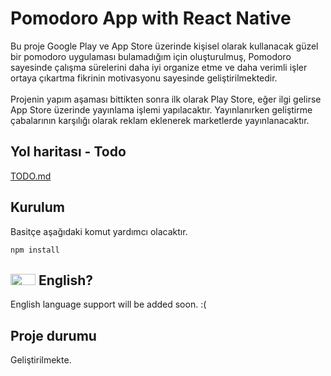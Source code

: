# Pomodoro App with React Native
Bu proje Google Play ve App Store üzerinde kişisel olarak kullanacak güzel bir pomodoro uygulaması bulamadığım için oluşturulmuş, Pomodoro sayesinde çalışma sürelerini daha iyi organize etme ve daha verimli işler ortaya çıkartma fikrinin motivasyonu sayesinde geliştirilmektedir. 
<br/><br />
Projenin yapım aşaması bittikten sonra ilk olarak Play Store, eğer ilgi gelirse App Store üzerinde yayınlama işlemi yapılacaktır. Yayınlanırken geliştirme çabalarının karşılığı olarak reklam eklenerek marketlerde yayınlanacaktır.

## Yol haritası - Todo
[TODO.md](./TODO.md)

## Kurulum
Basitçe aşağıdaki komut yardımcı olacaktır.
```
npm install
```
## <code><img height="18" width="40" src="https://raw.githubusercontent.com/hjnilsson/country-flags/master/svg/gb.svg"></code> English? 
English language support will be added soon. :(

## Proje durumu
Geliştirilmekte.
